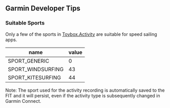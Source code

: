 ## Garmin Developer Tips

### Suitable Sports

Only a few of the sports in [Toybox.Activity](https://developer.garmin.com/connect-iq/api-docs/Toybox/Activity.html#Sport-module) are suitable for speed sailing apps.

| name              | value |
| ----------------- | ----- |
| SPORT_GENERIC     | 0     |
| SPORT_WINDSURFING | 43    |
| SPORT_KITESURFING | 44    |

Note: The sport used for the activity recording is automatically saved to the FIT and it will persist, even if the activity type is subsequently changed in Garmin Connect.

